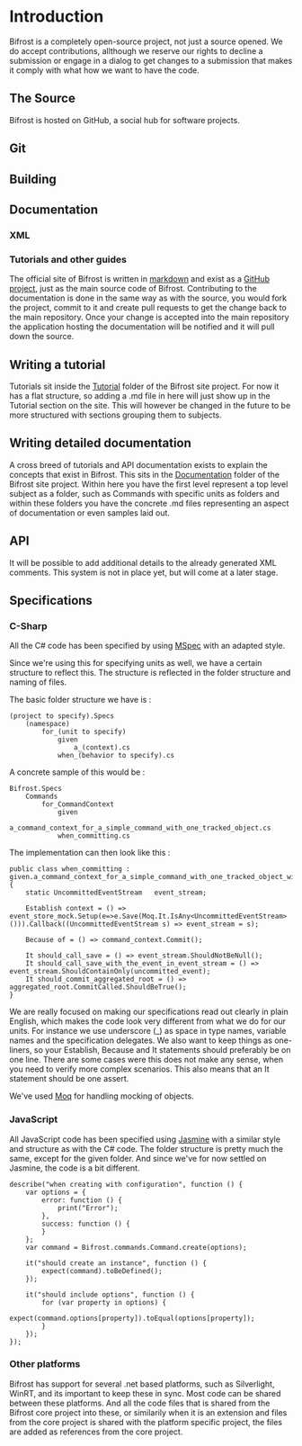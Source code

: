 # Introduction

Bifrost is a completely open-source project, not just a source opened. We do accept contributions, allthough we reserve our rights to decline a submission or engage in a dialog to get changes to a submission that makes it comply with what how we want to have the code.

## The Source

Bifrost is hosted on GitHub, a social hub for software projects. 

## Git


## Building

## Documentation

### XML

### Tutorials and other guides

The official site of Bifrost is written in [markdown](http://en.wikipedia.org/wiki/Markdown) and exist as a [GitHub project](http://github.com/dolittle/bifrost-site), just as the main source code of Bifrost. Contributing to the documentation is done in the same way as with the source, you would fork the project, commit to it and create pull requests to get the change back to the main repository. Once your change is accepted into the main repository the application hosting the documentation will be notified and it will pull down the source.

## Writing a tutorial

Tutorials sit inside the [Tutorial](https://github.com/dolittle/Bifrost-Site/tree/master/Tutorials) folder of the Bifrost site project. For now it has a flat structure, so adding a .md file in here will just show up in the Tutorial section on the site. This will however be changed in the future to be more structured with sections grouping them to subjects.


## Writing detailed documentation

A cross breed of tutorials and API documentation exists to explain the concepts that exist in Bifrost. This sits in the [Documentation](https://github.com/dolittle/Bifrost-Site/tree/master/Documentation) folder of the Bifrost site project. Within here you have the first level represent a top level subject as a folder, such as Commands with specific units as folders and within these folders you have the concrete .md files representing an aspect of documentation or even samples laid out.


## API

It will be possible to add additional details to the already generated XML comments. This system is not in place yet, but will come at a later stage.


## Specifications


### C-Sharp

All the C# code has been specified by using  [MSpec](http://github.com/machine/machine.specifications) with an adapted style. 

Since we're using this for specifying units as well, we have a certain structure to reflect this. The structure is reflected in the folder structure and naming of files. 


The basic folder structure we have is :  

	(project to specify).Specs  
		(namespace)  
			for_(unit to specify)  
				given  
					a_(context).cs  
				when_(behavior to specify).cs  


A concrete sample of this would be : 

	Bifrost.Specs  
		Commands  
			for_CommandContext  
				given  
					a_command_context_for_a_simple_command_with_one_tracked_object.cs  
				when_committing.cs  

The implementation can then look like this :


	public class when_committing : given.a_command_context_for_a_simple_command_with_one_tracked_object_with_one_uncommitted_event
	{
    	static UncommittedEventStream   event_stream;

    	Establish context = () => event_store_mock.Setup(e=>e.Save(Moq.It.IsAny<UncommittedEventStream>())).Callback((UncommittedEventStream s) => event_stream = s);

    	Because of = () => command_context.Commit();

    	It should_call_save = () => event_stream.ShouldNotBeNull();
    	It should_call_save_with_the_event_in_event_stream = () => event_stream.ShouldContainOnly(uncommitted_event);
    	It should_commit_aggregated_root = () => aggregated_root.CommitCalled.ShouldBeTrue();
	}

We are really focused on making our specifications read out clearly in plain English, which makes the code look very different from what we do for our units. For instance we use underscore (_) as space in type names, variable names and the specification delegates. We also want to keep things as one-liners, so your Establish, Because and It statements should preferably be on one line. There are some cases were this does not make any sense, when you need to verify more complex scenarios. This also means that an It statement should be one assert. 


We've used [Moq](http://code.google.com/p/moq/) for handling mocking of objects.




### JavaScript

All JavaScript code has been specified using [Jasmine](http://pivotal.github.com/jasmine/) with a similar style and structure as with the C# code. The folder structure is pretty much the same, except for the given folder. And since we've for now settled on Jasmine, the code is a bit different.


	describe("when creating with configuration", function () {
    	var options = {
        	error: function () {
            	print("Error");
        	},
        	success: function () {
        	}
    	};
    	var command = Bifrost.commands.Command.create(options);

    	it("should create an instance", function () {
        	expect(command).toBeDefined();
    	});

    	it("should include options", function () {
        	for (var property in options) {
            	expect(command.options[property]).toEqual(options[property]);
        	}
    	});
	});   



### Other platforms

Bifrost has support for several .net based platforms, such as Silverlight, WinRT, and its important to keep these in sync. Most code can be shared between these platforms. And all the code files that is shared from the Bifrost core project into these, or similarily when it is an extension and files from the core project is shared with the platform specific project, the files are added as references from the core project.


